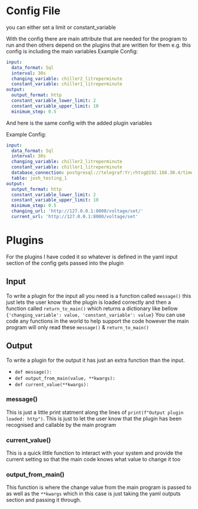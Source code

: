 # Config File
you can either set a limit or constant_variable

With the config there are main attribute that are needed for the program to run and then others depend on the plugins that are written for them
e.g. this config is including the main variables
Example Config:
```yaml 
input:
  data_format: Sql
  interval: 30s
  changing_variable: chiller2_litreperminute
  constant_variable: chiller1_litreperminute
output:
  output_format: http
  constant_variable_lower_limit: 2
  constant_variable_upper_limit: 10
  minimum_step: 0.5
```

And here is the same config with the added plugin variables

Example Config:
```yaml 
input:
  data_format: Sql
  interval: 30s
  changing_variable: chiller2_litreperminute
  constant_variable: chiller1_litreperminute
  database_connection: postgresql://telegraf:Yr;rhtsg@192.168.30.4/timescale
  table: josh_testing_1
output:
  output_format: http
  constant_variable_lower_limit: 2
  constant_variable_upper_limit: 10
  minimum_step: 0.5
  changing_url: 'http://127.0.0.1:8000/voltage/set/'
  current_url: 'http://127.0.0.1:8000/voltage/set'
```

# Plugins
For the plugins I have coded it so whatever is defined in the yaml input section of the config gets passed into the plugin

## Input
To write a plugin for the input all you need is a function called `message()` this just lets the user know that the plugin is loaded correctly
and then a function called `return_to_main()` which returns a dictionary like bellow
``
{'changing_variable': value, 'constant_variable': value}
``
You can use code any functions in the world to help support the code however the main program will only read these `message()` &  `return_to_main()`
## Output
To write a plugin for the output it has just an extra function than the input.
- `def message():`
- `def output_from_main(value, **kwargs):`
- `def current_value(**kwargs):`

### message()
This is just a little print statment along the lines of `print(f"Output plugin loaded: http")`. This is just to let the user know that the plugin has been recognised and callable by the main program

### current_value()
This is a quick little function to interact with your system and provide the current setting so that the main code knows what value to change it too

### output_from_main()
This function is where the change value from the main program is passed to as well as the `**kwargs` which in this case is just taking the yaml outputs section and passing it through.